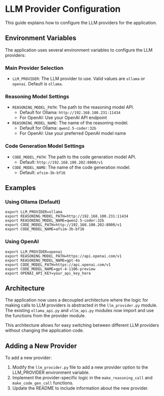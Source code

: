 # LLM Provider Configuration

This guide explains how to configure the LLM providers for the application.

## Environment Variables

The application uses several environment variables to configure the LLM providers:

### Main Provider Selection
- `LLM_PROVIDER`: The LLM provider to use. Valid values are `ollama` or `openai`. Default is `ollama`.

### Reasoning Model Settings
- `REASONING_MODEL_PATH`: The path to the reasoning model API. 
  - Default for Ollama: `http://192.168.100.231:11434`
  - For OpenAI: Use your OpenAI API endpoint
- `REASONING_MODEL_NAME`: The name of the reasoning model.
  - Default for Ollama: `qwen2.5-coder:32b`
  - For OpenAI: Use your preferred OpenAI model name

### Code Generation Model Settings
- `CODE_MODEL_PATH`: The path to the code generation model API.
  - Default: `http://192.168.100.202:8000/v1`
- `CODE_MODEL_NAME`: The name of the code generation model.
  - Default: `afsim-3b-bf16`

## Examples

### Using Ollama (Default)
```
export LLM_PROVIDER=ollama
export REASONING_MODEL_PATH=http://192.168.100.231:11434
export REASONING_MODEL_NAME=qwen2.5-coder:32b
export CODE_MODEL_PATH=http://192.168.100.202:8000/v1
export CODE_MODEL_NAME=afsim-3b-bf16
```

### Using OpenAI
```
export LLM_PROVIDER=openai
export REASONING_MODEL_PATH=https://api.openai.com/v1
export REASONING_MODEL_NAME=gpt-4o
export CODE_MODEL_PATH=https://api.openai.com/v1
export CODE_MODEL_NAME=gpt-4-1106-preview
export OPENAI_API_KEY=your_api_key_here
```

## Architecture

The application now uses a decoupled architecture where the logic for making calls to LLM providers is abstracted in the `llm_provider.py` module. The existing `ollama_api.py` and `vllm_api.py` modules now import and use the functions from the provider module.

This architecture allows for easy switching between different LLM providers without changing the application code.

## Adding a New Provider

To add a new provider:

1. Modify the `llm_provider.py` file to add a new provider option to the LLM_PROVIDER environment variable.
2. Implement the provider-specific logic in the `make_reasoning_call` and `make_code_gen_call` functions.
3. Update the README to include information about the new provider. 